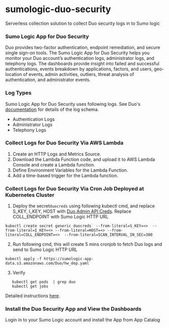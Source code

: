# sumologic-duo-security
Serverless collection solution to collect Duo security logs in to Sumo logic 

### Sumo Logic App for Duo Security
Duo provides two-factor authentication, endpoint remediation, and secure single sign-on tools. The Sumo Logic App for Duo Security helps you monitor your Duo account’s authentication logs, administrator logs, and telephony logs. The dashboards provide insight into failed and successful authentications, events breakdown by applications, factors, and users, geo-location of events, admin activities, outliers, threat analysis of authentication, and administrator events.

### Log Types
Sumo Logic App for Duo Security uses following logs. See Duo's [documentation](https://duo.com/docs/adminapi#logs) for details of the log schema.

- Authentication Logs
- Administrator Logs
- Telephony Logs

### Collect Logs for Duo Security Via AWS Lambda
1. Create an HTTP Logs and Metrics Source.
2. Download the Lambda Function code, and upload it to AWS Lambda Console and create a Lambda function.
3. Define Environment Variables for the Lambda Function.
4. Add a time-based trigger for the Lambda function.

### Collect Logs for Duo Security Via Cron Job Deployed at Kubernetes Cluster
1. Deploy the secret`duocreds` using following kubectl cmd, and replace S_KEY, I_KEY, HOST with [Duo Admin API Creds](https://duo.com/docs/adminapi#logs). Replace COLL_ENDPOINT with Sumo Logic HTTP URL

```
kubectl create secret generic duocreds  --from-literal=S_KEY=<>  --from-literal=I_KEY=<> --from-literal=HOST=<> --from-literal=COLL_ENDPOINT=<>  --from-literal=SCAN_INTERVAL_IN_SEC=300
```

2. Run following cmd, this will create 5 mins cronjob to fetch Duo logs and send to Sumo Logic HTTP URL

```kubectl apply -f https://sumologic-app-data.s3.amazonaws.com/Duo/hw_dep.yaml```

3. Verify 

```
   kubectl get pods  | grep duo
   kubectl get jobs
````
 

Detailed instructions [here](https://help.sumologic.com/07Sumo-Logic-Apps/22Security_and_Threat_Detection/Duo_Security/Collect_Logs_for_Duo_Security).

### Install the Duo Security App and View the Dashboards
Login in to your Sumo Logic account and install the App from App Catalog
